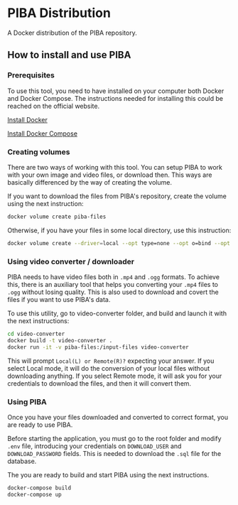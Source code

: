 PIBA Distribution
=================

A Docker distribution of the PIBA repository.

## How to install and use PIBA

### Prerequisites

To use this tool, you need to have installed on your computer both Docker and Docker Compose. The instructions needed for installing this could be reached on the official website.

[Install Docker](https://docs.docker.com/engine/install/ubuntu/)

[Install Docker Compose](https://docs.docker.com/compose/install/)

### Creating volumes

There are two ways of working with this tool. You can setup PIBA to work with your own image and video files, or download then. This ways are basically differenced by the way of creating the volume.

If you want to download the files from PIBA's repository, create the volume using the next instruction:

```bash
docker volume create piba-files
```

Otherwise, if you have your files in some local directory, use this instruction:

```bash
docker volume create --driver=local --opt type=none --opt o=bind --opt device=/absolute/path/to/directory piba-files

```

### Using video converter / downloader

PIBA needs to have video files both in `.mp4` and `.ogg` formats. To achieve this, there is an auxiliary tool that helps you converting your `.mp4` files to `.ogg` without losing quality. This is also used to download and covert the files if you want to use PIBA's data.

To use this utility, go to video-converter folder, and build and launch it with the next instructions:

```bash
cd video-converter
docker build -t video-converter .
docker run -it -v piba-files:/input-files video-converter
```

This will prompt `Local(L) or Remote(R)?` expecting your answer. If you select Local mode, it will do the conversion of your local files without downloading anything. If you select Remote mode, it will ask you for your credentials to download the files, and then it will convert them.

### Using PIBA

Once you have your files downloaded and converted to correct format, you are ready to use PIBA.

Before starting the application, you must go to the root folder and modify `.env` file, introducing your credentials on `DOWNLOAD_USER` and `DOWNLOAD_PASSWORD` fields. This is needed to download the `.sql` file for the database.

The you are ready to build and start PIBA using the next instructions.

```bash
docker-compose build
docker-compose up
```

